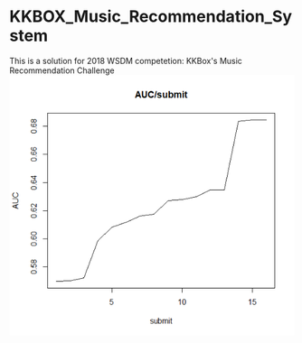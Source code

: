 # KKBOX_Music_Recommendation_System
This is a solution for 2018 WSDM competetion: KKBox's Music Recommendation Challenge
![AUC/submissions](./Plot/AUC.png)
